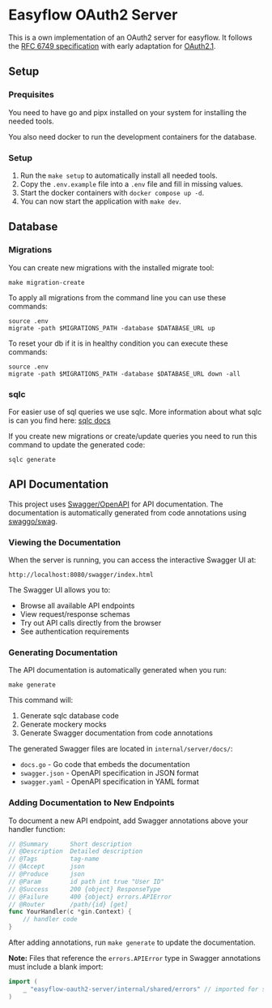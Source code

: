 # Easyflow OAuth2 Server
This is a own implementation of an OAuth2 server for easyflow. It follows the [RFC 6749 specification](https://datatracker.ietf.org/doc/html/rfc6749) with early adaptation for [OAuth2.1](https://datatracker.ietf.org/doc/html/draft-ietf-oauth-v2-1-13#section-3.2).

## Setup

### Prequisites
You need to have go and pipx installed on your system for installing the needed tools.

You also need docker to run the development containers for the database.

### Setup
1. Run the `make setup` to automatically install all needed tools.
2. Copy the `.env.example` file into a `.env` file and fill in missing values.
3. Start the docker containers with `docker compose up -d`.
4. You can now start the application with `make dev`.

## Database

### Migrations
You can create new migrations with the installed migrate tool:
```shell
make migration-create
```

To apply all migrations from the command line you can use these commands:
```shell
source .env
migrate -path $MIGRATIONS_PATH -database $DATABASE_URL up
```

To reset your db if it is in healthy condition you can execute these commands:
```shell
source .env
migrate -path $MIGRATIONS_PATH -database $DATABASE_URL down -all
```

### sqlc
For easier use of sql queries we use sqlc. More information about what sqlc is can you find here: [sqlc docs](https://docs.sqlc.dev/en/latest/index.html)

If you create new migrations or create/update queries you need to run this command to update the generated code:
```shell
sqlc generate
```

## API Documentation

This project uses [Swagger/OpenAPI](https://swagger.io/) for API documentation. The documentation is automatically generated from code annotations using [swaggo/swag](https://github.com/swaggo/swag).

### Viewing the Documentation

When the server is running, you can access the interactive Swagger UI at:
```
http://localhost:8080/swagger/index.html
```

The Swagger UI allows you to:
- Browse all available API endpoints
- View request/response schemas
- Try out API calls directly from the browser
- See authentication requirements

### Generating Documentation

The API documentation is automatically generated when you run:
```shell
make generate
```

This command will:
1. Generate sqlc database code
2. Generate mockery mocks
3. Generate Swagger documentation from code annotations

The generated Swagger files are located in `internal/server/docs/`:
- `docs.go` - Go code that embeds the documentation
- `swagger.json` - OpenAPI specification in JSON format
- `swagger.yaml` - OpenAPI specification in YAML format

### Adding Documentation to New Endpoints

To document a new API endpoint, add Swagger annotations above your handler function:

```go
// @Summary      Short description
// @Description  Detailed description
// @Tags         tag-name
// @Accept       json
// @Produce      json
// @Param        id path int true "User ID"
// @Success      200 {object} ResponseType
// @Failure      400 {object} errors.APIError
// @Router       /path/{id} [get]
func YourHandler(c *gin.Context) {
    // handler code
}
```

After adding annotations, run `make generate` to update the documentation.

**Note:** Files that reference the `errors.APIError` type in Swagger annotations must include a blank import:
```go
import (
    _ "easyflow-oauth2-server/internal/shared/errors" // imported for swagger documentation
)
```
